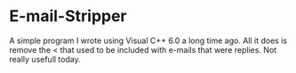 # E-mail-Stripper
 
A simple program I wrote using Visual C++ 6.0 a long time ago. All it does is remove the < that used to be included with e-mails that were replies.
Not really usefull today.